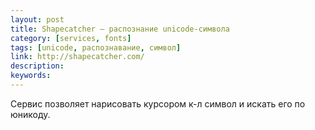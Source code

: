 ```yaml
---
layout: post
title: Shapecatcher — распознание unicode-символа
category: [services, fonts]
tags: [unicode, распознавание, символ]
link: http://shapecatcher.com/
description:
keywords:
---
```


<p>Сервис позволяет нарисовать курсором к-л символ и искать его по юникоду.</p>
